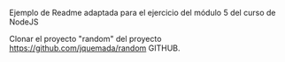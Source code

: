 Ejemplo de Readme adaptada para el ejercicio del módulo 5 del curso de NodeJS

Clonar el proyecto "random" del proyecto https://github.com/jquemada/random GITHUB.